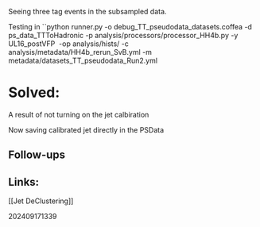 Seeing three tag events in the subsampled data.

Testing in 
``python runner.py -o debug_TT_pseudodata_datasets.coffea -d ps_data_TTToHadronic -p analysis/processors/processor_HH4b.py -y UL16_postVFP  -op analysis/hists/ -c analysis/metadata/HH4b_rerun_SvB.yml -m metadata/datasets_TT_pseudodata_Run2.yml


# Solved:
A result of not turning on the jet calbiration 

Now saving calibrated jet directly in the PSData

## Follow-ups


## Links: 
[[Jet DeClustering]]


202409171339
